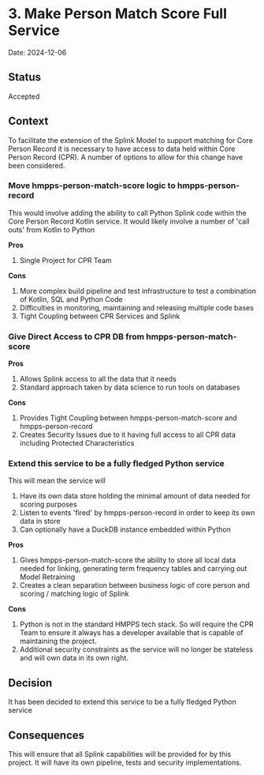 # 3. Make Person Match Score Full Service

Date: 2024-12-06

## Status

Accepted

## Context

To facilitate the extension of the Splink Model to support matching for Core Person Record it is necessary to have access to data held within Core Person Record (CPR).  A number of options to allow for this change have been considered.

### Move hmpps-person-match-score logic to hmpps-person-record
This would involve adding the ability to call Python Splink code within the Core Person Record Kotlin service.  It would likely involve a number of 'call outs' from Kotlin to Python

**Pros**
1. Single Project for CPR Team

**Cons**
1. More complex build pipeline and test infrastructure to test a combination of Kotlin, SQL and Python Code
2. Difficulties in monitoring, maintaining and releasing multiple code bases
3. Tight Coupling between CPR Services and Splink

### Give Direct Access to CPR DB from hmpps-person-match-score
**Pros**
1. Allows Splink access to all the data that it needs
2. Standard approach taken by data science to run tools on databases

**Cons**
1. Provides Tight Coupling between hmpps-person-match-score and hmpps-person-record
2. Creates Security Issues due to it having full access to all CPR data including Protected Characteristics

### Extend this service to be a fully fledged Python service
This will mean the service will 
1. Have its own data store holding the minimal amount of data needed for scoring purposes
2. Listen to events 'fired' by hmpps-person-record in order to keep its own data in store
3. Can optionally have a DuckDB instance embedded within Python

**Pros**
1. Gives hmpps-person-match-score the ability to store all local data needed for linking,  generating term frequency tables and carrying out Model Retraining
2. Creates a clean separation between business logic of core person and scoring / matching logic of Splink

**Cons**
1. Python is not in the standard HMPPS tech stack.  So will require the CPR Team to ensure it always has a developer available that is capable of maintaining the project.
2. Additional security constraints as the service will no longer be stateless and will own data in its own right.

## Decision
It has been decided to extend this service to be a fully fledged Python service

## Consequences

This will ensure that all Splink capabilities will be provided for by this project.  It will have its own pipeline,  tests and security implementations.
